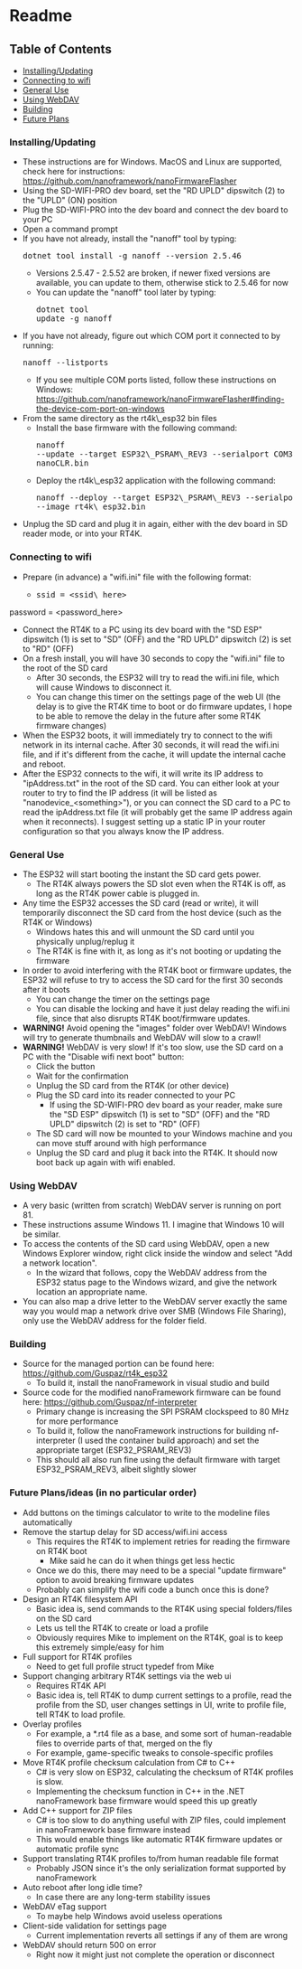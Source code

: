 ﻿# Readme

## Table of Contents
- [Installing/Updating](#install)
- [Connecting to wifi](#wifi)
- [General Use](#general)
- [Using WebDAV](#webdav)
- [Building](#building)
- [Future Plans](#future)

<a id='install'></a>
### Installing/Updating
- These instructions are for Windows. MacOS and Linux are supported, check here for instructions: https://github.com/nanoframework/nanoFirmwareFlasher
- Using the SD-WIFI-PRO dev board, set the "RD UPLD" dipswitch (2) to the "UPLD" (ON) position
- Plug the SD-WIFI-PRO into the dev board and connect the dev board to your PC
- Open a command prompt
- If you have not already, install the "nanoff" tool by typing: <pre>dotnet tool install -g nanoff --version 2.5.46</pre>
	- Versions 2.5.47 - 2.5.52 are broken, if newer fixed versions are available, you can update to them, otherwise stick to 2.5.46 for now
	- You can update the "nanoff" tool later by typing: <pre>dotnet tool update -g nanoff</pre>
- If you have not already, figure out which COM port it connected to by running: <pre>nanoff --listports</pre>
	- If you see multiple COM ports listed, follow these instructions on Windows: https://github.com/nanoframework/nanoFirmwareFlasher#finding-the-device-com-port-on-windows
- From the same directory as the rt4k\\\_esp32 bin files
	- Install the base firmware with the following command: <pre>nanoff --update --target ESP32\\\_PSRAM\\\_REV3 --serialport COM3 --clrfile nanoCLR.bin
	- Deploy the rt4k\\\_esp32 application with the following command: <pre>nanoff --deploy --target ESP32\\\_PSRAM\\\_REV3 --serialport COM3 --image rt4k\\\_esp32.bin</pre>
- Unplug the SD card and plug it in again, either with the dev board in SD reader mode, or into your RT4K.

<a id='wifi'></a>
### Connecting to wifi
- Prepare (in advance) a "wifi.ini" file with the following format:
	- <pre>ssid = &lt;ssid\_here&gt;
password = &lt;password\_here&gt;</pre>
- Connect the RT4K to a PC using its dev board with the "SD ESP" dipswitch (1) is set to "SD" (OFF) and the "RD UPLD" dipswitch (2) is set to "RD" (OFF)
- On a fresh install, you will have 30 seconds to copy the "wifi.ini" file to the root of the SD card
	- After 30 seconds, the ESP32 will try to read the wifi.ini file, which will cause Windows to disconnect it.
	- You can change this timer on the settings page of the web UI (the delay is to give the RT4K time to boot or do firmware updates, I hope to be able to remove the delay in the future after some RT4K firmware changes)
- When the ESP32 boots, it will immediately try to connect to the wifi network in its internal cache. After 30 seconds, it will read the wifi.ini file, and if it's different from the cache, it will update the internal cache and reboot.
- After the ESP32 connects to the wifi, it will write its IP address to "ipAddress.txt" in the root of the SD card. You can either look at your router to try to find the IP address (it will be listed as "nanodevice_&lt;something&gt;"), or you can connect the SD card to a PC to read the ipAddress.txt file (it will probably get the same IP address again when it reconnects). I suggest setting up a static IP in your router configuration so that you always know the IP address.


<a id='general'></a>
### General Use
- The ESP32 will start booting the instant the SD card gets power.
    - The RT4K always powers the SD slot even when the RT4K is off, as long as the RT4K power cable is plugged in.
- Any time the ESP32 accesses the SD card (read or write), it will temporarily disconnect the SD card from the host device (such as the RT4K or Windows)
    - Windows hates this and will unmount the SD card until you physically unplug/replug it
    - The RT4K is fine with it, as long as it's not booting or updating the firmware
- In order to avoid interfering with the RT4K boot or firmware updates, the ESP32 will refuse to try to access the SD card for the first 30 seconds after it boots
	- You can change the timer on the settings page
	- You can disable the locking and have it just delay reading the wifi.ini file, since that also disrupts RT4K boot/firmware updates.
- **WARNING!** Avoid opening the "images" folder over WebDAV! Windows will try to generate thumbnails and WebDAV will slow to a crawl!
- **WARNING!** WebDAV is very slow! If it's too slow, use the SD card on a PC with the "Disable wifi next boot" button:
    - Click the button
    - Wait for the confirmation
    - Unplug the SD card from the RT4K (or other device)
    - Plug the SD card into its reader connected to your PC
        - If using the SD-WIFI-PRO dev board as your reader, make sure the "SD ESP" dipswitch (1) is set to "SD" (OFF) and the "RD UPLD" dipswitch (2) is set to "RD" (OFF)
    - The SD card will now be mounted to your Windows machine and you can move stuff around with high performance
    - Unplug the SD card and plug it back into the RT4K. It should now boot back up again with wifi enabled.

<a id='webdav'></a>
### Using WebDAV
- A very basic (written from scratch) WebDAV server is running on port 81.
- These instructions assume Windows 11. I imagine that Windows 10 will be similar.
- To access the contents of the SD card using WebDAV, open a new Windows Explorer window, right click inside the window and select "Add a network location".
	- In the wizard that follows, copy the WebDAV address from the ESP32 status page to the Windows wizard, and give the network location an appropriate name.
- You can also map a drive letter to the WebDAV server exactly the same way you would map a network drive over SMB (Windows File Sharing), only use the WebDAV address for the folder field.

<a id='building'></a>
### Building
- Source for the managed portion can be found here: https://github.com/Guspaz/rt4k_esp32
	- To build it, install the nanoFramework in visual studio and build
- Source code for the modified nanoFramework firmware can be found here: https://github.com/Guspaz/nf-interpreter
	- Primary change is increasing the SPI PSRAM clockspeed to 80 MHz for more performance
	- To build it, follow the nanoFramework instructions for building nf-interpreter (I used the container build approach) and set the appropriate target (ESP32_PSRAM_REV3)
	- This should all also run fine using the default firmware with target ESP32_PSRAM_REV3, albeit slightly slower

<a id='future'></a>
### Future Plans/ideas (in no particular order)
- Add buttons on the timings calculator to write to the modeline files automatically
- Remove the startup delay for SD access/wifi.ini access
	- This requires the RT4K to implement retries for reading the firmware on RT4K boot
		- Mike said he can do it when things get less hectic
	- Once we do this, there may need to be a special "update firmware" option to avoid breaking firmware updates
	- Probably can simplify the wifi code a bunch once this is done?
- Design an RT4K filesystem API
	- Basic idea is, send commands to the RT4K using special folders/files on the SD card
	- Lets us tell the RT4K to create or load a profile
	- Obviously requires Mike to implement on the RT4K, goal is to keep this extremely simple/easy for him
- Full support for RT4K profiles
	- Need to get full profile struct typedef from Mike
- Support changing arbitrary RT4K settings via the web ui
	- Requires RT4K API
	- Basic idea is, tell RT4K to dump current settings to a profile, read the profile from the SD, user changes settings in UI, write to profile file, tell RT4K to load profile.
- Overlay profiles
	- For example, a *.rt4 file as a base, and some sort of human-readable files to override parts of that, merged on the fly
	- For example, game-specific tweaks to console-specific profiles
- Move RT4K profile checksum calculation from C# to C++
	- C# is very slow on ESP32, calculating the checksum of RT4K profiles is slow.
	- Implementing the checksum function in C++ in the .NET nanoFramework base firmware would speed this up greatly
- Add C++ support for ZIP files
	- C# is too slow to do anything useful with ZIP files, could implement in nanoFramework base firmware instead
	- This would enable things like automatic RT4K firmware updates or automatic profile sync
- Support translating RT4K profiles to/from human readable file format
	- Probably JSON since it's the only serialization format supported by nanoFramework
- Auto reboot after long idle time?
	- In case there are any long-term stability issues
- WebDAV eTag support
	- To maybe help Windows avoid useless operations
- Client-side validation for settings page
	- Current implementation reverts all settings if any of them are wrong
- WebDAV should return 500 on error
	- Right now it might just not complete the operation or disconnect